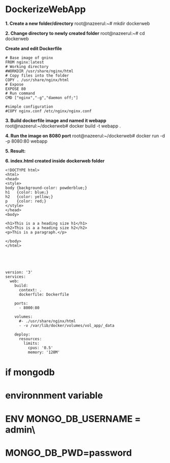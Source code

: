 # DockerizeWebApp
**1. Create a new folder/directory**
root@nazeerul:~# mkdir dockerweb

**2. Change directory to newly created folder**
root@nazeerul:~# cd dockerweb

**Create and edit Dockerfile**

    # Base image of gninx
    FROM nginx:latest
    # Working directory
    #WORKDIR /usr/share/nginx/html
    # Copy files into the folder
    COPY . /usr/share/nginx/html
    # Expose
    EXPOSE 80
    # Run command
    CMD ["nginx","-g","daemon off;"]

    #simple configuration
    #COPY nginx.conf /etc/nginx/nginx.conf

**3. Build dockerfile image and named it webapp**
root@nazeerul:~/dockerweb# docker build -t webapp .

**4. Run the image on 8080 port**
root@nazeerul:~/dockerweb# docker run -d -p 8080:80 webapp

**5. Result:**

**6. index.html created inside dockerweb folder**

    <!DOCTYPE html>
    <html>
    <head>
    <style>
    body {background-color: powderblue;}
    h1   {color: blue;}
    h2   {color: yellow;}
    p    {color: red;}
    </style>
    </head>
    <body>

    <h1>This is a a heading size h1</h1>
    <h2>This is a a heading size h2</h2>
    <p>This is a paragraph.</p>

    </body>
    </html>





    version: '3'
    services:
      web:
        build:
          context: .
          dockerfile: Dockerfile

        ports:
          - 8000:80

        volumes:
          #- ./usr/share/nginx/html
          - -v /var/lib/docker/volumes/vol_app/_data

        deploy:
          resources:
            limits:
              cpus: '0.5'
              memory: '128M'
# if mongodb
# environnment variable
# ENV MONGO_DB_USERNAME = admin\
#     MONGO_DB_PWD=password
